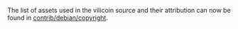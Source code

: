 The list of assets used in the vilicoin source and their attribution can now be found in [contrib/debian/copyright](../contrib/debian/copyright).
